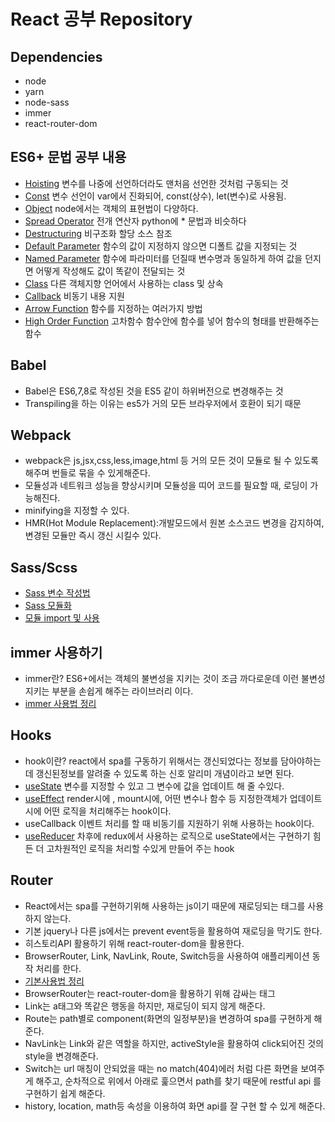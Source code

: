 # React 공부 Repository

## Dependencies
- node
- yarn
- node-sass
- immer
- react-router-dom

## ES6+ 문법 공부 내용  
- [Hoisting](https://github.com/hyunseokjoo/prac_react/blob/main/basic_ES6%2B/hoisting.js)  변수를 나중에 선언하더라도 맨처음 선언한 것처럼 구동되는 것
- [Const](https://github.com/hyunseokjoo/prac_react/blob/main/basic_ES6%2B/const.js)  변수 선언이 var에서 진화되어, const(상수), let(변수)로 사용됨.
- [Object](https://github.com/hyunseokjoo/prac_react/blob/main/basic_ES6%2B/object.js)  node에서는 객체의 표현법이 다양하다.
- [Spread Operator](https://github.com/hyunseokjoo/prac_react/blob/main/basic_ES6%2B/spreadOperator.js) 전개 연산자 python에 * 문법과 비슷하다
- [Destructuring](https://github.com/hyunseokjoo/prac_react/blob/main/basic_ES6%2B/namedParameters.js)  비구조화 할당 소스 참조
- [Default Parameter](https://github.com/hyunseokjoo/prac_react/blob/main/basic_ES6%2B/defaultParameters.js)  함수의 값이 지정하지 않으면 디폴트 값을 지정되는 것
- [Named Parameter](https://github.com/hyunseokjoo/prac_react/blob/main/basic_ES6%2B/namedParameters.js) 함수에 파라미터를 던질때 변수명과 동일하게 하여 값을 던지면 어떻게 작성해도 값이 똑같이 전달되는 것 
- [Class](https://github.com/hyunseokjoo/prac_react/blob/main/basic_ES6%2B/class.js)  다른 객체지향 언어에서 사용하는 class 및 상속
- [Callback](https://github.com/hyunseokjoo/prac_react/blob/main/basic_ES6%2B/callback.js)  비동기 내용 지원
- [Arrow Function](https://github.com/hyunseokjoo/prac_react/blob/main/basic_ES6%2B/arrowFunction.js)  함수를 지정하는 여러가지 방법
- [High Order Function](https://github.com/hyunseokjoo/prac_react/blob/main/basic_ES6%2B/highOrderFunction.js) 고차함수 함수안에 함수를 넣어 함수의 형태를 반환해주는 함수

## Babel
- Babel은 ES6,7,8로 작성된 것을 ES5 같이 하위버전으로 변경해주는 것 
- Transpiling을 하는 이유는 es5가 거의 모든 브라우저에서 호환이 되기 때문

## Webpack
- webpack은 js,jsx,css,less,image,html 등 거의 모든 것이 모듈로 될 수 있도록 해주며 번들로 묶을 수 있게해준다.
- 모듈성과 네트워크 성능을 향상시키며 모듈성을 띠어 코드를 필요할 때, 로딩이 가능해진다.
- minifying을 지정할 수 있다.
- HMR(Hot Module Replacement):개발모드에서 원본 소스코드 변경을 감지하여, 변경된 모듈만 즉시 갱신 시킬수 있다.


## Sass/Scss
- [Sass 변수 작성법](https://github.com/hyunseokjoo/prac_react/blob/main/front_end/src/shared.scss)
- [Sass 모듈화](https://github.com/hyunseokjoo/prac_react/blob/main/front_end/src/Profile.module.scss)
- [모듈 import 및 사용](https://github.com/hyunseokjoo/prac_react/blob/main/front_end/src/Profile.js)

## immer 사용하기
- immer란? ES6+에서는 객체의 불변성을 지키는 것이 조금 까다로운데 이런 불변성 지키는 부분을 손쉽게 해주는 라이브러리 이다.
- [immer 사용법 정리](https://github.com/hyunseokjoo/prac_react/blob/main/front_end/src/immer_test.js)

## Hooks
- hook이란? react에서 spa를 구동하기 위해서는 갱신되었다는 정보를 담아야하는데 갱신된정보를 알려줄 수 있도록 하는 신호 알리미 개념이라고 보면 된다.
- [useState](https://github.com/hyunseokjoo/prac_react/blob/main/front_end/src/custom.js) 변수를 지정할 수 있고 그 변수에 값을 업데이트 해 줄 수있다.
- [useEffect](https://github.com/hyunseokjoo/prac_react/blob/main/front_end/src/custom.js) render시에 , mount시에, 어떤 변수나 함수 등 지정한객체가 업데이트 시에 어떤 로직을 처리해주는 hook이다.
- useCallback 이벤트 처리를 할 때 비동기를 지원하기 위해 사용하는 hook이다.
- [useReducer](https://github.com/hyunseokjoo/prac_react/blob/main/front_end/src/useReducer.js) 차후에 redux에서 사용하는 로직으로 useState에서는 구현하기 힘든 더 고차원적인 로직을 처리할 수있게 만들어 주는 hook


## Router
- React에서는 spa를 구현하기위해 사용하는 js이기 때문에 재로딩되는 <a>태그를 사용하지 않는다.
- 기본 jquery나 다른 js에서는 prevent event등을 활용하여 재로딩을 막기도 한다.
- 히스토리API 활용하기 위해 react-router-dom을 활용한다.
- BrowserRouter, Link, NavLink, Route, Switch등을 사용하여 애플리케이션 동작 처리를 한다.
- [기본사용법 정리](https://github.com/hyunseokjoo/prac_react/blob/main/front_end/src/useReducer.js)
- BrowserRouter는 react-router-dom을 활용하기 위해 감싸는 태그 
- Link는 a태그와 똑같은 행동을 하지만, 재로딩이 되지 않게 해준다.
- Route는 path별로 component(화면의 일정부분)을 변경하여 spa를 구현하게 해준다.
- NavLink는 Link와 같은 역할을 하지만, activeStyle을 활용하여 click되어진 것의 style을 변경해준다.
- Switch는 url 매칭이 안되었을 때는 no match(404)에러 처럼 다른 화면을 보여주게 해주고, 순차적으로 위에서 아래로 훑으면서 path를 찾기 때문에 restful api 를 구현하기 쉽게 해준다.
- history, location, math등 속성을 이용하여 화면 api를 잘 구현 할 수 있게 해준다.
  
